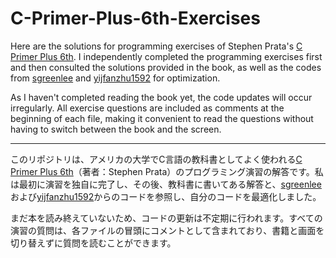 # C-Primer-Plus-6th-Exercises
Here are the solutions for programming exercises of Stephen Prata's [C Primer Plus 6th](https://books.google.co.jp/books/about/C++_Primer_Plus_6th_Edition.html?id=P7HuWSWtsh0C&source=kp_book_description&redir_esc=y).
I independently completed the programming exercises first and then consulted the solutions provided in the book, as well as the codes from [sgreenlee](https://github.com/sgreenlee/C-Primer-Plus-Exercises) and [yijfanzhu1592](https://github.com/yifanzhu1592/C-Primer-Plus-Programming-Exercises-And-Answers) for optimization.

As I haven't completed reading the book yet, the code updates will occur irregularly.
All exercise questions are included as comments at the beginning of each file, making it convenient to read the questions without having to switch between the book and the screen.

--------------------------------------------------------------------------------------------------------------------

このリポジトリは、アメリカの大学でC言語の教科書としてよく使われる[C Primer Plus 6th](https://www.amazon.co.jp/Primer-Plus-6th-Developers-Library/dp/0321928423/ref=sr_1_1?__mk_ja_JP=%E3%82%AB%E3%82%BF%E3%82%AB%E3%83%8A&crid=2DMCGRLABEEMQ&keywords=C+Primer+Plus&qid=1696734139&sprefix=c+primer+plu%2Caps%2C149&sr=8-1)（著者：Stephen Prata）のプログラミング演習の解答です。私は最初に演習を独自に完了し、その後、教科書に書いてある解答と、[sgreenlee](https://github.com/sgreenlee/C-Primer-Plus-Exercises)および[yijfanzhu1592](https://github.com/yifanzhu1592/C-Primer-Plus-Programming-Exercises-And-Answers)からのコードを参照し、自分のコードを最適化しました。

まだ本を読み終えていないため、コードの更新は不定期に行われます。すべての演習の質問は、各ファイルの冒頭にコメントとして含まれており、書籍と画面を切り替えずに質問を読むことができます。
